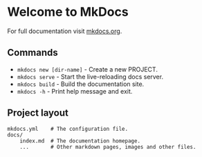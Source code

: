 # Welcome to MkDocs

For full documentation visit [mkdocs.org](https://www.mkdocs.org).

## Commands

* `mkdocs new [dir-name]` - Create a new PROJECT.
* `mkdocs serve` - Start the live-reloading docs server.
* `mkdocs build` - Build the documentation site.
* `mkdocs -h` - Print help message and exit.

## Project layout

    mkdocs.yml    # The configuration file.
    docs/
        index.md  # The documentation homepage.
        ...       # Other markdown pages, images and other files.
